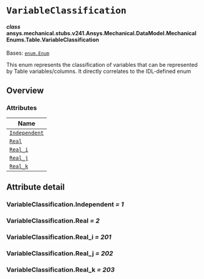 # `VariableClassification`

<a id="ansys.mechanical.stubs.v241.Ansys.Mechanical.DataModel.MechanicalEnums.Table.VariableClassification"></a>

#### *class* ansys.mechanical.stubs.v241.Ansys.Mechanical.DataModel.MechanicalEnums.Table.VariableClassification

Bases: [`enum.Enum`](https://docs.python.org/3/library/enum.html#enum.Enum)

This enum represents the classification of variables that can be represented by Table
variables/columns. It directly correlates to the IDL-defined enum

<!-- !! processed by numpydoc !! -->

<a id="overview"></a>

## Overview

### Attributes

| Name |
| -------------------------------------------------------- |
| [`Independent`](#VariableClassification.Independent) |
| [`Real`](#VariableClassification.Real) |
| [`Real_i`](#VariableClassification.Real_i) |
| [`Real_j`](#VariableClassification.Real_j) |
| [`Real_k`](#VariableClassification.Real_k) |

<a id="attribute-detail"></a>

## Attribute detail

<a id="VariableClassification.Independent"></a>

### VariableClassification.Independent *= 1*

<a id="VariableClassification.Real"></a>

### VariableClassification.Real *= 2*

<a id="VariableClassification.Real_i"></a>

### VariableClassification.Real_i *= 201*

<a id="VariableClassification.Real_j"></a>

### VariableClassification.Real_j *= 202*

<a id="VariableClassification.Real_k"></a>

### VariableClassification.Real_k *= 203*


